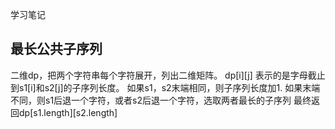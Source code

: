 学习笔记

## 最长公共子序列
二维dp，把两个字符串每个字符展开，列出二维矩阵。
dp[i][j] 表示的是字母截止到s1[i]和s2[j]的子序列长度。
    如果s1，s2末端相同，则子序列长度加1.
    如果末端不同，则s1后退一个字符，或者s2后退一个字符，选取两者最长的子序列
最终返回dp[s1.length][s2.length]
 
